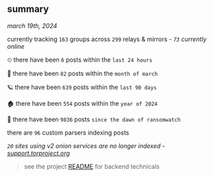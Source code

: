 
## summary
_march 19th, 2024_

currently tracking `163` groups across `299` relays & mirrors - _`73` currently online_

⏲ there have been `6` posts within the `last 24 hours`

🦈 there have been `82` posts within the `month of march`

🪐 there have been `639` posts within the `last 90 days`

🏚 there have been `554` posts within the `year of 2024`

🦕 there have been `9836` posts `since the dawn of ransomwatch`

there are `96` custom parsers indexing posts

_`20` sites using v2 onion services are no longer indexed - [support.torproject.org](https://support.torproject.org/onionservices/v2-deprecation/)_

> see the project [README](https://github.com/joshhighet/ransomwatch#ransomwatch--) for backend technicals
